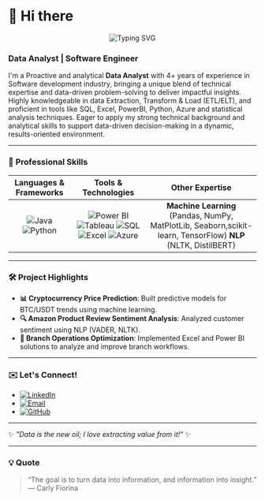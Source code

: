 # 👋 **Hi there**

<p align="center">
  <img src="https://readme-typing-svg.demolab.com?font=Fira+Code&weight=600&size=30&duration=4000&pause=500&color=AC79F2&center=true&vCenter=true&width=500&lines=Myself, Love" alt="Typing SVG" />
</p>

### **Data Analyst | Software Engineer**

I'm a Proactive and analytical **Data Analyst** with 4+ years of experience in Software development industry, bringing a unique blend of technical expertise and data-driven problem-solving to deliver impactful insights. Highly knowledgeable in data Extraction, Transform & Load (ETL/ELT), and proficient in tools like SQL, Excel, PowerBI, Python, Azure and statistical analysis techniques. Eager to apply my strong technical background and analytical skills to support data-driven decision-making in a dynamic, results-oriented environment.

---

### 💼 **Professional Skills**

| **Languages & Frameworks** | **Tools & Technologies** | **Other Expertise** |
| :------------------------: | :----------------------: | :-----------------: |
| ![Java](https://img.shields.io/badge/Java-ED8B00?style=for-the-badge&logo=java&logoColor=white) ![Python](https://img.shields.io/badge/Python-3776AB?style=for-the-badge&logo=python&logoColor=white) | ![Power BI](https://img.shields.io/badge/Power%20BI-F2C811?style=for-the-badge&logo=powerbi&logoColor=black) ![Tableau](https://img.shields.io/badge/Tableau-E97627?style=for-the-badge&logo=Tableau&logoColor=white) ![SQL](https://img.shields.io/badge/SQL-4479A1?style=for-the-badge&logo=postgresql&logoColor=white) ![Excel](https://img.shields.io/badge/Excel-217346?style=for-the-badge&logo=microsoftexcel&logoColor=white) ![Azure](https://img.shields.io/badge/Microsoft%20Azure-0078D4?style=for-the-badge&logo=microsoftazure&logoColor=white) | **Machine Learning** (Pandas, NumPy, MatPlotLib, Seaborn,scikit-learn, TensorFlow) **NLP** (NLTK, DistilBERT) |

---
### 🛠 **Project Highlights**
- **📊 Cryptocurrency Price Prediction**: Built predictive models for BTC/USDT trends using machine learning.
- **🔍 Amazon Product Review Sentiment Analysis**: Analyzed customer sentiment using NLP (VADER, NLTK).
- **🚀 Branch Operations Optimization**: Implemented Excel and Power BI solutions to analyze and improve branch workflows.

---

### ✉️ **Let's Connect!**

- [![LinkedIn](https://img.shields.io/badge/LinkedIn-0A66C2?style=for-the-badge&logo=linkedin&logoColor=white)](https://www.linkedin.com/in/lovek28)
- [![Email](https://img.shields.io/badge/Email-D14836?style=for-the-badge&logo=gmail&logoColor=white)](mailto:lovekites22@gmail.com)
- [![GitHub](https://img.shields.io/badge/GitHub-171515?style=for-the-badge&logo=github&logoColor=white)](https://github.com/lovek28)

---

✨ *"Data is the new oil; I love extracting value from it!"* ✨

---

### 💡 **Quote**  
> “The goal is to turn data into information, and information into insight.” — Carly Fiorina
